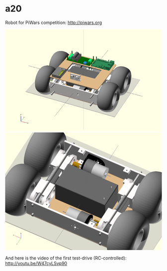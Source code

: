 a20
===

Robot for PiWars competition: http://piwars.org

![alt tag](https://github.com/veter-team/a20/blob/master/cad/models/assembly.png)
![alt tag](https://github.com/veter-team/a20/blob/master/cad/models/base/base_assembly.png)

And here is the video of the first test-drive (RC-controlled): 
http://youtu.be/W47cyLSvp90
